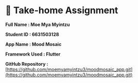 # 📱 Take-home Assignment
 
**Full Name : Moe Mya Myintzu**  

**Student ID : 6631503128** 

**App Name : Mood Mosaic**

**Framework Used : Flutter**

**GitHub Repository :** [https://github.com/moemyamyintzu3/moodmosaic_app.git](https://github.com/moemyamyintzu3/moodmosaic_app.git)